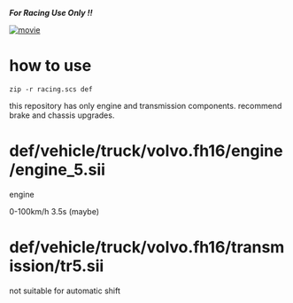 ***For Racing Use Only !!***

[![movie](https://img.youtube.com/vi/xh4Jg6FPMoM/0.jpg)](https://www.youtube.com/watch?v=xh4Jg6FPMoM)



# how to use
`zip -r racing.scs def`

this repository has only engine and transmission components. recommend brake and chassis upgrades.

# def/vehicle/truck/volvo.fh16/engine/engine_5.sii
engine

0-100km/h 3.5s (maybe)


# def/vehicle/truck/volvo.fh16/transmission/tr5.sii
not suitable for automatic shift
